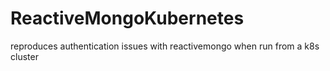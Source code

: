 # ReactiveMongoKubernetes
reproduces authentication issues with reactivemongo when run from a k8s cluster
